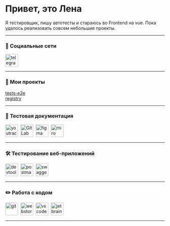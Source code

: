 # Привет, это Лена

Я тестировщик, пишу автотесты и стараюсь во Frontend на vue. Пока удалось реализовать совсем небольшие проекты.

---

### 🤝 Социальные сети

  <div id="badges">
    <a href="https://t.me/ElenVolkova" target="_blank">
      <img src="https://cdn-icons-png.flaticon.com/512/2111/2111646.png" width="40" height="40" title="ElenVolkova" alt="telegram" />
    </a>
  </div>

---

### 📁 Мои проекты

<a href="https://github.com/ChekPayk/tests-e2e">tests-e2e</a>
<br><a href="https://github.com/ChekPayk/tests-e2e">registry</a>

---

### 📁 Тестовая документация

<div>
  <img src="https://upload.wikimedia.org/wikipedia/commons/thumb/8/8d/YouTrack_Icon.svg/1024px-YouTrack_Icon.svg.png?20200803082248" title="youtrack" alt="youtrack" width="40" height="40"/>&nbsp
  <img src="https://static-00.iconduck.com/assets.00/gitlab-original-wordmark-icon-512x510-st74ln0o.png" title="GitLab" alt="GitLab" width="40" height="40"/>&nbsp
  <img src="https://cdn.jsdelivr.net/gh/devicons/devicon/icons/figma/figma-original.svg" title="figma" alt="figma" width="40" height="40"/>&nbsp
  <img src="https://store-images.s-microsoft.com/image/apps.59334.da7f283b-9ae8-462d-968c-37937444d8e9.94b0a2b8-1808-4bf5-987d-ab0d9b98780e.05b65b02-4545-49e7-b530-981ac20aa7a2.png" title="miro" alt="miro" width="40" height="40"/>&nbsp
</div>

---

### 🛠 Тестирование веб-приложений

<div>
  <img src="https://d33wubrfki0l68.cloudfront.net/38b5c953a4667366685d55db55d057c86db1fc54/a0fdc/static/acae6b24d940347661ca901ea07f47c1/chrome-dev-logo-icon.png" title="devtools" alt="devtools" width="40" height="40"/>&nbsp
  <img src="https://seeklogo.com/images/P/postman-logo-0087CA0D15-seeklogo.com.png" title="postman" alt="postman" width="40" height="40"/>&nbsp
  <img src="https://static-00.iconduck.com/assets.00/swagger-icon-2048x2048-563qbzey.png" title="swagger" alt="swagger" width="40" height="40"/>&nbsp
</div>

---

### ✏️ Работа с кодом

<div>
  <img src="https://cdn.jsdelivr.net/gh/devicons/devicon/icons/git/git-original.svg" title="git" alt="git" width="40" height="40"/>&nbsp
  <img src="https://upload.wikimedia.org/wikipedia/commons/thumb/c/c0/WebStorm_Icon.svg/768px-WebStorm_Icon.svg.png" title="webstorm" alt="webstorm" width="40" height="40"/>&nbsp
  <img src="https://cdn.jsdelivr.net/gh/devicons/devicon/icons/vscode/vscode-original.svg" title="vscode" alt="vscode" width="40" height="40"/>&nbsp
  <img src="https://upload.wikimedia.org/wikipedia/commons/thumb/6/6e/JetBrains_Rider_Icon.svg/1200px-JetBrains_Rider_Icon.svg.png" title="jetbrains rider" alt="jetbrains rider" width="40" height="40"/>&nbsp
</div>

---
